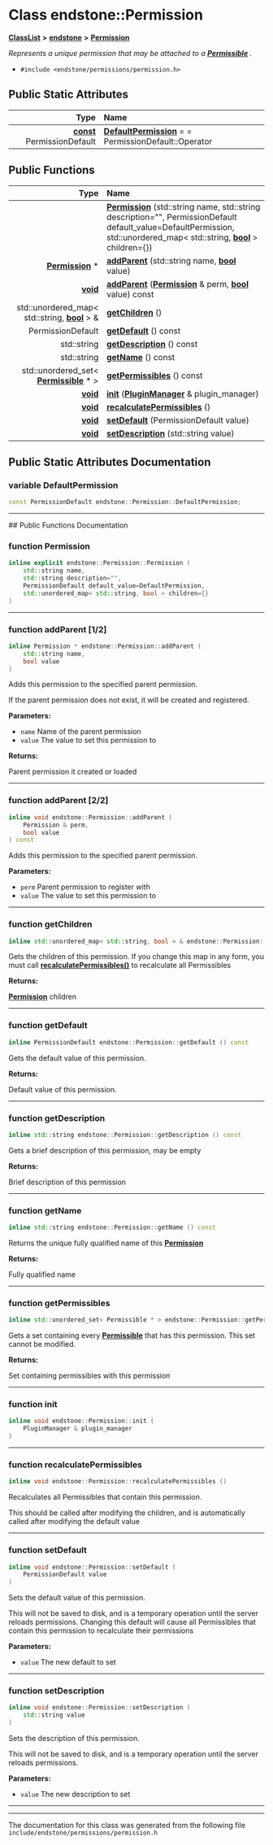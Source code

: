 

# Class endstone::Permission



[**ClassList**](annotated.md) **>** [**endstone**](namespaceendstone.md) **>** [**Permission**](classendstone_1_1Permission.md)



_Represents a unique permission that may be attached to a_ [_**Permissible**_](classendstone_1_1Permissible.md) _._

* `#include <endstone/permissions/permission.h>`























## Public Static Attributes

| Type | Name |
| ---: | :--- |
|  [**const**](classendstone_1_1Vector.md) PermissionDefault | [**DefaultPermission**](#variable-defaultpermission)   = = PermissionDefault::Operator<br> |














## Public Functions

| Type | Name |
| ---: | :--- |
|   | [**Permission**](#function-permission) (std::string name, std::string description="", PermissionDefault default\_value=DefaultPermission, std::unordered\_map&lt; std::string, [**bool**](classendstone_1_1Vector.md) &gt; children={}) <br> |
|  [**Permission**](classendstone_1_1Permission.md) \* | [**addParent**](#function-addparent-12) (std::string name, [**bool**](classendstone_1_1Vector.md) value) <br> |
|  [**void**](classendstone_1_1Vector.md) | [**addParent**](#function-addparent-22) ([**Permission**](classendstone_1_1Permission.md) & perm, [**bool**](classendstone_1_1Vector.md) value) const<br> |
|  std::unordered\_map&lt; std::string, [**bool**](classendstone_1_1Vector.md) &gt; & | [**getChildren**](#function-getchildren) () <br> |
|  PermissionDefault | [**getDefault**](#function-getdefault) () const<br> |
|  std::string | [**getDescription**](#function-getdescription) () const<br> |
|  std::string | [**getName**](#function-getname) () const<br> |
|  std::unordered\_set&lt; [**Permissible**](classendstone_1_1Permissible.md) \* &gt; | [**getPermissibles**](#function-getpermissibles) () const<br> |
|  [**void**](classendstone_1_1Vector.md) | [**init**](#function-init) ([**PluginManager**](classendstone_1_1PluginManager.md) & plugin\_manager) <br> |
|  [**void**](classendstone_1_1Vector.md) | [**recalculatePermissibles**](#function-recalculatepermissibles) () <br> |
|  [**void**](classendstone_1_1Vector.md) | [**setDefault**](#function-setdefault) (PermissionDefault value) <br> |
|  [**void**](classendstone_1_1Vector.md) | [**setDescription**](#function-setdescription) (std::string value) <br> |




























## Public Static Attributes Documentation




### variable DefaultPermission 

```C++
const PermissionDefault endstone::Permission::DefaultPermission;
```




<hr>
## Public Functions Documentation




### function Permission 

```C++
inline explicit endstone::Permission::Permission (
    std::string name,
    std::string description="",
    PermissionDefault default_value=DefaultPermission,
    std::unordered_map< std::string, bool > children={}
) 
```




<hr>



### function addParent [1/2]

```C++
inline Permission * endstone::Permission::addParent (
    std::string name,
    bool value
) 
```



Adds this permission to the specified parent permission.


If the parent permission does not exist, it will be created and registered.




**Parameters:**


* `name` Name of the parent permission 
* `value` The value to set this permission to 



**Returns:**

Parent permission it created or loaded 





        

<hr>



### function addParent [2/2]

```C++
inline void endstone::Permission::addParent (
    Permission & perm,
    bool value
) const
```



Adds this permission to the specified parent permission.




**Parameters:**


* `perm` Parent permission to register with 
* `value` The value to set this permission to 




        

<hr>



### function getChildren 

```C++
inline std::unordered_map< std::string, bool > & endstone::Permission::getChildren () 
```



Gets the children of this permission. If you change this map in any form, you must call [**recalculatePermissibles()**](classendstone_1_1Permission.md#function-recalculatepermissibles) to recalculate all Permissibles




**Returns:**

[**Permission**](classendstone_1_1Permission.md) children 





        

<hr>



### function getDefault 

```C++
inline PermissionDefault endstone::Permission::getDefault () const
```



Gets the default value of this permission.




**Returns:**

Default value of this permission. 





        

<hr>



### function getDescription 

```C++
inline std::string endstone::Permission::getDescription () const
```



Gets a brief description of this permission, may be empty




**Returns:**

Brief description of this permission 





        

<hr>



### function getName 

```C++
inline std::string endstone::Permission::getName () const
```



Returns the unique fully qualified name of this [**Permission**](classendstone_1_1Permission.md)




**Returns:**

Fully qualified name 





        

<hr>



### function getPermissibles 

```C++
inline std::unordered_set< Permissible * > endstone::Permission::getPermissibles () const
```



Gets a set containing every [**Permissible**](classendstone_1_1Permissible.md) that has this permission. This set cannot be modified.




**Returns:**

Set containing permissibles with this permission 





        

<hr>



### function init 

```C++
inline void endstone::Permission::init (
    PluginManager & plugin_manager
) 
```




<hr>



### function recalculatePermissibles 

```C++
inline void endstone::Permission::recalculatePermissibles () 
```



Recalculates all Permissibles that contain this permission.


This should be called after modifying the children, and is automatically called after modifying the default value 


        

<hr>



### function setDefault 

```C++
inline void endstone::Permission::setDefault (
    PermissionDefault value
) 
```



Sets the default value of this permission.


This will not be saved to disk, and is a temporary operation until the server reloads permissions. Changing this default will cause all Permissibles that contain this permission to recalculate their permissions




**Parameters:**


* `value` The new default to set 




        

<hr>



### function setDescription 

```C++
inline void endstone::Permission::setDescription (
    std::string value
) 
```



Sets the description of this permission.


This will not be saved to disk, and is a temporary operation until the server reloads permissions.




**Parameters:**


* `value` The new description to set 




        

<hr>

------------------------------
The documentation for this class was generated from the following file `include/endstone/permissions/permission.h`

